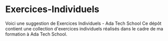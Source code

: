 # Exercices-Individuels
 Voici une suggestion de Exercices Individuels - Ada Tech School Ce dépôt contient une collection d'exercices individuels réalisés dans le cadre de ma formation à Ada Tech School. 
